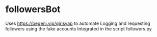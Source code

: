 # followersBot
Uses https://begeni.vip/girisyap to automate Logging and requesting followers using the fake accounts Integrated in the script followers.py

